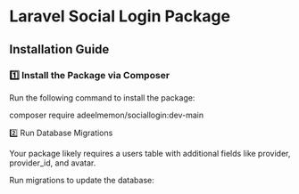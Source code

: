 # **Laravel Social Login Package**  
## **Installation Guide**  
### **1️⃣ Install the Package via Composer**

Run the following command to install the package:

composer require adeelmemon/sociallogin:dev-main

2️⃣ Run Database Migrations

Your package likely requires a users table with additional fields like provider, provider_id, and avatar.

Run migrations to update the database:
